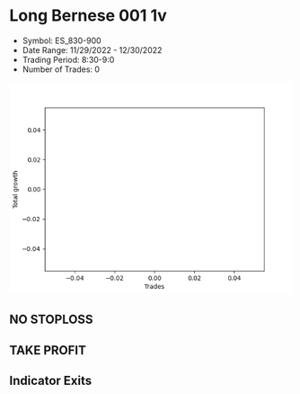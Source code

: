 # Long Bernese 001 1v 
- Symbol: ES_830-900
- Date Range: 11/29/2022 - 12/30/2022
- Trading Period: 8:30-9:0
- Number of Trades: 0

![Plot](LongBernese0011vES_830-900.png)
## NO STOPLOSS














## TAKE PROFIT











## Indicator Exits

